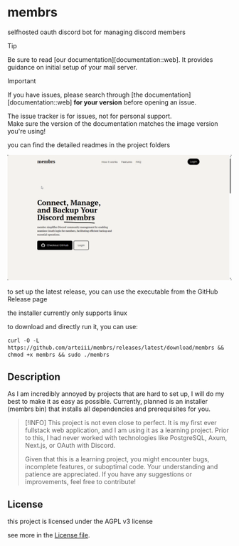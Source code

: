 # membrs

selfhosted oauth discord bot for managing discord members

> [!TIP]
> Be sure to read [our documentation][documentation::web]. It provides guidance on initial setup of your mail server.

> [!IMPORTANT]
> If you have issues, please search through [the documentation][documentation::web] **for your version** before opening an issue.
>
> The issue tracker is for issues, not for personal support.  
> Make sure the version of the documentation matches the image version you're using!


you can find the detailed readmes in the project folders

![](./preview/msedge_YJFwwVlzxc.gif)

to set up the latest release, you can use the executable from the GitHub Release page

the installer currently only supports linux

to download and directly run it, you can use:

```shell
curl -O -L https://github.com/arteiii/membrs/releases/latest/download/membrs && chmod +x membrs && sudo ./membrs
```

## Description

As I am incredibly annoyed by projects that are hard to set up, 
I will do my best to make it as easy as possible.
Currently, planned is an installer (membrs bin) that installs all dependencies and prerequisites for you.


> [!INFO]
> This project is not even close to perfect.
> It is my first ever fullstack web application, and I am using it as a learning project.
> Prior to this, I had never worked with technologies like PostgreSQL, Axum, Next.js, or OAuth with Discord.
> 
> Given that this is a learning project, you might encounter bugs, incomplete features, or suboptimal code.
> Your understanding and patience are appreciated.
> If you have any suggestions or improvements, feel free to contribute!


## License

this project is licensed under the AGPL v3 license

see more in the [License file](LICENSE-AGPL-3).
